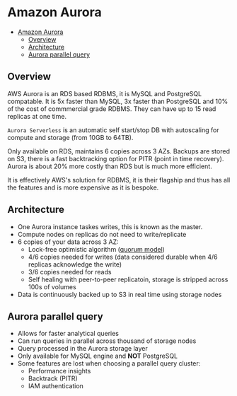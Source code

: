 # Amazon Aurora

- [Amazon Aurora](#amazon-aurora)
  - [Overview](#overview)
  - [Architecture](#architecture)
  - [Aurora parallel query](#aurora-parallel-query)


## Overview

AWS Aurora is an RDS based RDBMS, it is MySQL and PostgreSQL compatable. It is 5x faster than MySQL, 3x faster than PostgreSQL and 10% of the cost of commmercial grade RDBMS. They can have up to 15 read replicas at one time. 

`Aurora Serverless` is an automatic self start/stop DB with autoscaling for compute and storage (from 10GB to 64TB).

Only available on RDS, maintains 6 copies across 3 AZs. Backups are stored on S3, there is a fast backtracking option for PITR (point in time recovery). Aurora is about 20% more costly than RDS but is much more efficient.

It is effectively AWS's solution for RDBMS, it is their flagship and thus has all the features and is more expensive as it is bespoke.

## Architecture

- One Aurora instance taskes writes, this is known as the master.
- Compute nodes on replicas do not need to write/replicate
- 6 copies of your data across 3 AZ:
  - Lock-free optimistic algorithm ([quorum model](https://en.wikipedia.org/wiki/Quorum_(distributed_computing)))
  - 4/6 copies needed for writes (data considered durable when 4/6 replicas acknowledge the write)
  - 3/6 copies needed for reads
  - Self healing with peer-to-peer replicatoin, storage is stripped across 100s of volumes
- Data is continuously backed up to S3 in real time using storage nodes

## Aurora parallel query

- Allows for faster analytical queries
- Can run queries in parallel across thousand of storage nodes
- Query processed in the Aurora storage layer
- Only available for MySQL engine and **NOT** PostgreSQL
- Some features are lost when choosing a parallel query cluster:
  - Performance insights
  - Backtrack (PITR) 
  - IAM authentication

